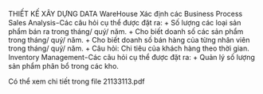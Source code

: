 THIẾT KẾ XÂY DỰNG DATA WareHouse
Xác định các Business Process 
  Sales Analysis
  ̵	Các câu hỏi cụ thể được đặt ra:
    + Số lượng các loại sản phẩm bán ra trong tháng/ quý/ năm.
    + Cho biết doanh số các sản phẩm trong tháng/ quý/ năm.
    + Cho biết doanh số bán hàng của từng nhân viên trong tháng/ quý/ năm.
    + Câu hỏi: Chi tiêu của khách hàng theo thời gian.
  Inventory Management
  ̵  Các câu hỏi cụ thể được đặt ra:
    + Quản lý số lượng sản phẩm phân bổ trong các kho. 

Có thể xem chi tiết trong file 21133113.pdf
